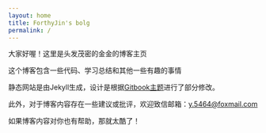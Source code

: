 ```yaml
---
layout: home
title: ForthyJin's bolg
permalink: /
---
```


大家好喔！这里是头发茂密的金金的博客主页

这个博客包含一些代码、学习总结和其他一些有趣的事情

静态网站是由Jekyll生成，设计是根据[Gitbook主题](http://jekyllthemes.org/themes/gitbook/)进行了部分修改。

此外，对于博客内容存在一些建议或批评，欢迎致信邮箱：y.5464@foxmail.com

如果博客内容对你也有帮助，那就太酷了！
